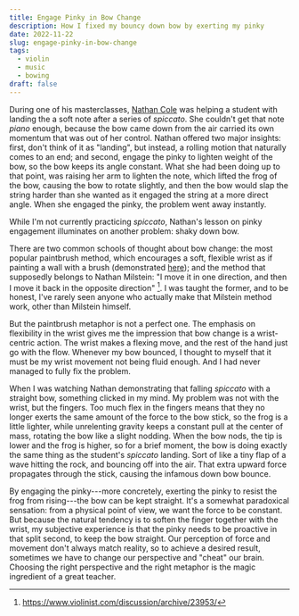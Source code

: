 ```yaml
---
title: Engage Pinky in Bow Change
description: How I fixed my bouncy down bow by exerting my pinky
date: 2022-11-22
slug: engage-pinky-in-bow-change
tags:
  - violin
  - music
  - bowing
draft: false
---
```


During one of his masterclasses, [Nathan Cole](https://www.natesviolin.com/) was helping a student with landing the a soft note after a series of _spiccato_. She couldn't get that note _piano_ enough, because the bow came down from the air carried its own momentum that was out of her control. Nathan offered two major insights: first, don't think of it as "landing", but instead, a rolling motion that naturally comes to an end; and second, engage the pinky to lighten weight of the bow, so the bow keeps its angle constant. What she had been doing up to that point, was raising her arm to lighten the note, which lifted the frog of the bow, causing the bow to rotate slightly, and then the bow would slap the string harder than she wanted as it engaged the string at a more direct angle. When she engaged the pinky, the problem went away instantly.

While I'm not currently practicing _spiccato_, Nathan's lesson on pinky engagement illuminates on another problem: shaky down bow.

There are two common schools of thought about bow change: the most popular paintbrush method, which encourages a soft, flexible wrist as if painting a wall with a brush (demonstrated [here](https://www.youtube.com/watch?v=UmDEl-Rasj0)); and the method that supposedly belongs to Nathan Milstein: "I move it in one direction, and then I move it back in the opposite direction" [^1]. I was taught the former, and to be honest, I've rarely seen anyone who actually make that Milstein method work, other than Milstein himself.

But the paintbrush metaphor is not a perfect one. The emphasis on flexibility in the wrist gives me the impression that bow change is a wrist-centric action. The wrist makes a flexing move, and the rest of the hand just go with the flow. Whenever my bow bounced, I thought to myself that it must be my wrist movement not being fluid enough. And I had never managed to fully fix the problem.

When I was watching Nathan demonstrating that falling _spiccato_ with a straight bow, something clicked in my mind. My problem was not with the wrist, but the fingers. Too much flex in the fingers means that they no longer exerts the same amount of the force to the bow stick, so the frog is a little lighter, while unrelenting gravity keeps a constant pull at the center of mass, rotating the bow like a slight nodding. When the bow nods, the tip is lower and the frog is higher, so for a brief moment, the bow is doing exactly the same thing as the student's _spiccato_ landing. Sort of like a tiny flap of a wave hitting the rock, and bouncing off into the air. That extra upward force propagates through the stick, causing the infamous down bow bounce.

By engaging the pinky---more concretely, exerting the pinky to resist the frog from rising---the bow can be kept straight. It's a somewhat paradoxical sensation: from a physical point of view, we want the force to be constant. But because the natural tendency is to soften the finger together with the wrist, my subjective experience is that the pinky needs to be proactive in that split second, to keep the bow straight. Our perception of force and movement don't always match reality, so to achieve a desired result, sometimes we have to change our perspective and "cheat" our brain. Choosing the right perspective and the right metaphor is the magic ingredient of a great teacher.

[^1]: https://www.violinist.com/discussion/archive/23953/
